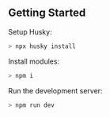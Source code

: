 ## Getting Started

Setup Husky:

```bash
> npx husky install
```

Install modules:

```bash
> npm i
```

Run the development server:

```bash
> npm run dev
```
